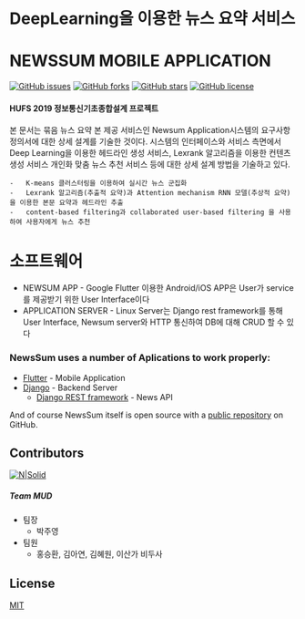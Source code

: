 # DeepLearning을 이용한 뉴스 요약 서비스
# NEWSSUM MOBILE APPLICATION

[![GitHub issues](https://img.shields.io/github/issues/Juyoung4/MUD)](https://github.com/Juyoung4/MUD/issues) [![GitHub forks](https://img.shields.io/github/forks/Juyoung4/MUD)](https://github.com/Juyoung4/MUD/network) [![GitHub stars](https://img.shields.io/github/stars/Juyoung4/MUD)](https://github.com/Juyoung4/MUD/stargazers) [![GitHub license](https://img.shields.io/github/license/Juyoung4/MUD)](https://github.com/Juyoung4/MUD/blob/master/LICENSE)

#### HUFS 2019 정보통신기초종합설계 프로젝트

본 문서는 묶음 뉴스 요약 본 제공 서비스인 Newsum Application시스템의 요구사항정의서에 대한 상세 설계를 기술한 것이다. 시스템의 인터페이스와 서비스 측면에서 Deep Learning을 이용한 헤드라인 생성 서비스, Lexrank 알고리즘을 이용한 컨텐츠 생성 서비스 개인화 맞춤 뉴스 추천 서비스 등에 대한 상세 설계 방법을 기술하고 있다.

    -	K-means 클러스터링을 이용하여 실시간 뉴스 군집화
    -	Lexrank 알고리즘(추출적 요약)과 Attention mechanism RNN 모델(추상적 요약)을 이용한 본문 요약과 헤드라인 추출
    -	content-based filtering과 collaborated user-based filtering 을 사용하여 사용자에게 뉴스 추천

# 소프트웨어

  - NEWSUM APP - Google Flutter 이용한 Android/iOS APP은 User가 service를 제공받기 위한 User Interface이다 
  - APPLICATION SERVER - Linux Server는 Django rest framework를 통해 User Interface, Newsum server와 HTTP 통신하여 DB에 대해 CRUD 할 수 있다

### NewsSum uses a number of Aplications to work properly:

* [Flutter](https://github.com/flutter/flutter/blob/master/README.md) - Mobile Application
* [Django](https://www.djangoproject.com/) - Backend Server
    - [Django REST framework](https://www.django-rest-framework.org/) - News API

And of course NewsSum itself is open source with a [public repository](https://github.com/Juyoung4/MUD)
 on GitHub.

Contributors
----
[![N|Solid](https://i.ibb.co/qJgSYnR/image.png)](https://github.com/Juyoung4/MUD/graphs/contributors)

##### Team MUD
- 팀장
    - 박주영
- 팀원
    - 홍승환, 김아연, 김혜원, 이산가 비두사

License
----

[MIT](https://github.com/Juyoung4/MUD/blob/master/LICENSE)
